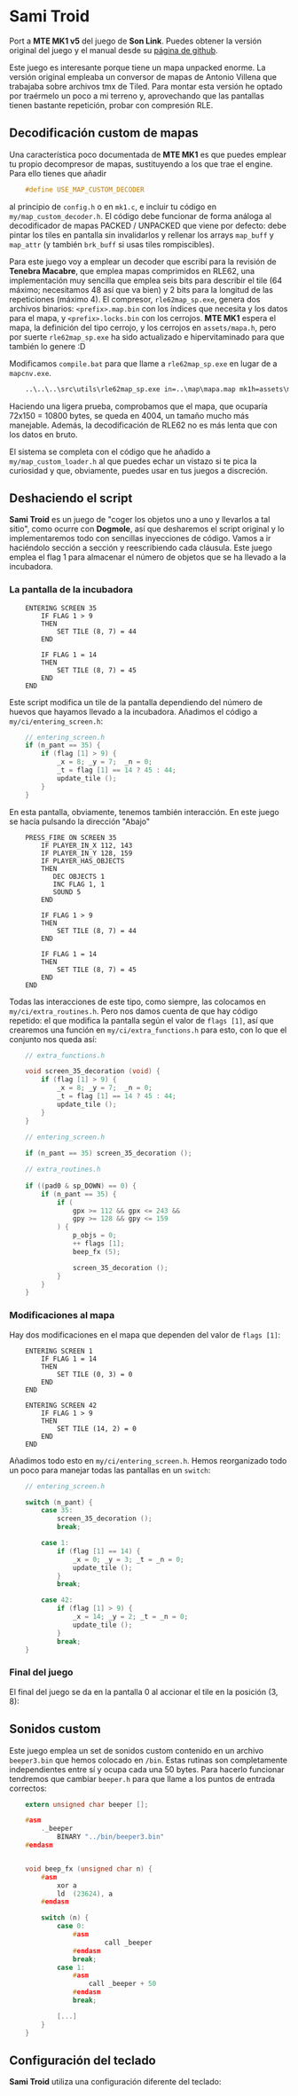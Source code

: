 # Sami Troid

Port a **MTE MK1 v5** del juego de **Son Link**. Puedes obtener la versión original del juego y el manual desde su [página de github](https://github.com/son-link/SamiTroid/).

Este juego es interesante porque tiene un mapa unpacked enorme. La versión original empleaba un conversor de mapas de Antonio Villena que trabajaba sobre archivos tmx de Tiled. Para montar esta versión he optado por traérmelo un poco a mi terreno y, aprovechando que las pantallas tienen bastante repetición, probar con compresión RLE.

## Decodificación custom de mapas

Una característica poco documentada de **MTE MK1** es que puedes emplear tu propio decompresor de mapas, sustituyendo a los que trae el engine. Para ello tienes que añadir 

```c
    #define USE_MAP_CUSTOM_DECODER
```

al principio de `config.h` o en `mk1.c`, e incluir tu código en `my/map_custom_decoder.h`. El código debe funcionar de forma análoga al decodificador de mapas PACKED / UNPACKED que viene por defecto: debe pintar los tiles en pantalla sin invalidarlos y rellenar los arrays `map_buff` y `map_attr` (y también `brk_buff` si usas tiles rompiscibles).

Para este juego voy a emplear un decoder que escribí para la revisión de **Tenebra Macabre**, que emplea mapas comprimidos en RLE62, una implementación muy sencilla que emplea seis bits para describir el tile (64 máximo; necesitamos 48 así que va bien) y 2 bits para la longitud de las repeticiones (máximo 4). El compresor, `rle62map_sp.exe`, genera dos archivos binarios: `<prefix>.map.bin` con los índices que necesita y los datos para el mapa, y `<prefix>.locks.bin` con los cerrojos. **MTE MK1** espera el mapa, la definición del tipo cerrojo, y los cerrojos en `assets/mapa.h`, pero por suerte `rle62map_sp.exe` ha sido actualizado e hipervitaminado para que también lo genere :D

Modificamos `compile.bat` para que llame a `rle62map_sp.exe` en lugar de a `mapcnv.exe`.

```bat
    ..\..\..\src\utils\rle62map_sp.exe in=..\map\mapa.map mk1h=assets\mapa.h out=mapa size=8,9 tlock=15 mk1locks > nul
```

Haciendo una ligera prueba, comprobamos que el mapa, que ocuparía 72x150 = 10800 bytes, se queda en 4004, un tamaño mucho más manejable. Además, la decodificación de RLE62 no es más lenta que con los datos en bruto.

El sistema se completa con el código que he añadido a `my/map_custom_loader.h` al que puedes echar un vistazo si te pica la curiosidad y que, obviamente, puedes usar en tus juegos a discreción.

## Deshaciendo el script

**Sami Troid** es un juego de "coger los objetos uno a uno y llevarlos a tal sitio", como ocurre con **Dogmole**, así que desharemos el script original y lo implementaremos todo con sencillas inyecciones de código. Vamos a ir haciéndolo sección a sección y reescribiendo cada cláusula. Este juego emplea el flag 1 para almacenar el número de objetos que se ha llevado a la incubadora.

### La pantalla de la incubadora

```
    ENTERING SCREEN 35
        IF FLAG 1 > 9
        THEN
            SET TILE (8, 7) = 44
        END
        
        IF FLAG 1 = 14
        THEN
            SET TILE (8, 7) = 45
        END
    END
```

Este script modifica un tile de la pantalla dependiendo del número de huevos que hayamos llevado a la incubadora. Añadimos el código a `my/ci/entering_screen.h`:

```c
    // entering_screen.h
    if (n_pant == 35) {
        if (flag [1] > 9) {
            _x = 8; _y = 7;  _n = 0;
            _t = flag [1] == 14 ? 45 : 44;
            update_tile ();
        }
    }
```

En esta pantalla, obviamente, tenemos también interacción. En este juego se hacía pulsando la dirección "Abajo"

```
    PRESS_FIRE ON SCREEN 35
        IF PLAYER_IN_X 112, 143
        IF PLAYER_IN_Y 128, 159
        IF PLAYER_HAS_OBJECTS
        THEN
           DEC OBJECTS 1
           INC FLAG 1, 1
           SOUND 5
        END

        IF FLAG 1 > 9
        THEN
            SET TILE (8, 7) = 44
        END

        IF FLAG 1 = 14
        THEN
            SET TILE (8, 7) = 45
        END
    END
```

Todas las interacciones de este tipo, como siempre, las colocamos en `my/ci/extra_routines.h`. Pero nos damos cuenta de que hay código repetido: el que modifica la pantalla según el valor de `flags [1]`, así que crearemos una función en `my/ci/extra_functions.h` para esto, con lo que el conjunto nos queda así:

```c
    // extra_functions.h

    void screen_35_decoration (void) {
        if (flag [1] > 9) {
            _x = 8; _y = 7;  _n = 0;
            _t = flag [1] == 14 ? 45 : 44;
            update_tile ();
        }
    }
```

```c
    // entering_screen.h
    
    if (n_pant == 35) screen_35_decoration ();
```

```c
    // extra_routines.h
    
    if ((pad0 & sp_DOWN) == 0) {
        if (n_pant == 35) {
            if (
                gpx >= 112 && gpx <= 243 &&
                gpy >= 128 && gpy <= 159
            ) {
                p_objs = 0;
                ++ flags [1];
                beep_fx (5);

                screen_35_decoration ();
            }
        }
    }
```

### Modificaciones al mapa

Hay dos modificaciones en el mapa que dependen del valor de `flags [1]`:

```
    ENTERING SCREEN 1
        IF FLAG 1 = 14
        THEN
            SET TILE (0, 3) = 0
        END
    END

    ENTERING SCREEN 42
        IF FLAG 1 > 9
        THEN
            SET TILE (14, 2) = 0
        END
    END
```

Añadimos todo esto en `my/ci/entering_screen.h`. Hemos reorganizado todo un poco para manejar todas las pantallas en un `switch`:

```c
    // entering_screen.h

    switch (n_pant) {
        case 35:
            screen_35_decoration ();
            break;

        case 1:
            if (flag [1] == 14) {
                _x = 0; _y = 3; _t = _n = 0;
                update_tile ();
            }
            break;

        case 42:
            if (flag [1] > 9) {
                _x = 14; _y = 2; _t = _n = 0;
                update_tile ();
            }
            break;
    }
```

### Final del juego

El final del juego se da en la pantalla 0 al accionar el tile en la posición (3, 8):

## Sonidos custom

Este juego emplea un set de sonidos custom contenido en un archivo `beeper3.bin` que hemos colocado en `/bin`. Estas rutinas son completamente independientes entre sí y ocupa cada una 50 bytes. Para hacerlo funcionar tendremos que cambiar `beeper.h` para que llame a los puntos de entrada correctos:

```c
    extern unsigned char beeper [];

    #asm
        ._beeper
            BINARY "../bin/beeper3.bin"
    #endasm


    void beep_fx (unsigned char n) {
        #asm
            xor a
            ld  (23624), a
        #endasm

        switch (n) {
            case 0:
                #asm
                        call _beeper
                #endasm
                break;
            case 1:
                #asm
                    call _beeper + 50
                #endasm
                break;          

            [...]
        }
    }
```

## Configuración del teclado

**Sami Troid** utiliza una configuración diferente del teclado:
